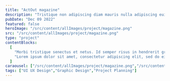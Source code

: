 ```yaml
---
title: "ActOut magazine"
description: "Tristique non adipiscing diam mauris nulla adipiscing euismod. Vitae maecenas pellentesque viverra ac commodo arcu ut vel elementum. Et erat integer hac urna. Metus elit sapien luctus gravida. Ultricies sem mattis at viverra convallis porttitor posuere dolor mattis. Lacus cursus phasellus tempor vitae sed. Pharetra vitae gravida tempus scelerisque leo nisl."
pubDate: "Dec 09 2022"
featured: false
heroImage: "/src/content/allImages/project/magazine.png"
src: "/src/content/allImages/project/magazine.png"
type: "project"
contentBlocks:
  [
    "Morbi tristique senectus et netus. Id semper risus in hendrerit gravida rutrum quisque non tellus. Habitasse platea dictumst quisque sagittis purus sit amet. Tellus molestie nunc non blandit massa. Cursus vitae congue mauris rhoncus. Accumsan tortor posuere ac ut. Fringilla urna porttitor rhoncus dolor. Elit ullamcorper dignissim cras tincidunt lobortis. In cursus turpis massa tincidunt dui ut ornare lectus. Integer feugiat scelerisque varius morbi enim nunc. Bibendum neque egestas congue quisque egestas diam. Cras ornare arcu dui vivamus arcu felis bibendum. Dignissim suspendisse in est ante in nibh mauris. Sed tempus urna et pharetra pharetra massa massa ultricies mi.",
    "Lorem ipsum dolor sit amet, consectetur adipiscing elit, sed do eiusmod tempor incididunt ut labore et dolore magna aliqua. Vitae ultricies leo integer malesuada nunc vel risus commodo viverra. Adipiscing enim eu turpis egestas pretium. Euismod elementum nisi quis eleifend quam adipiscing. In hac habitasse platea dictumst vestibulum. Sagittis purus sit amet volutpat. Netus et malesuada fames ac turpis egestas. Eget magna fermentum iaculis eu non diam phasellus vestibulum lorem. Varius sit amet mattis vulputate enim. Habitasse platea dictumst quisque sagittis. Integer quis auctor elit sed vulputate mi. Dictumst quisque sagittis purus sit amet.",
  ]
caraousel: ["/src/content/allImages/project/magazine.png","/src/content/allImages/project/solar.png"]
tags: ["UI UX Design","Graphic Design","Project Planning"]
---
```

